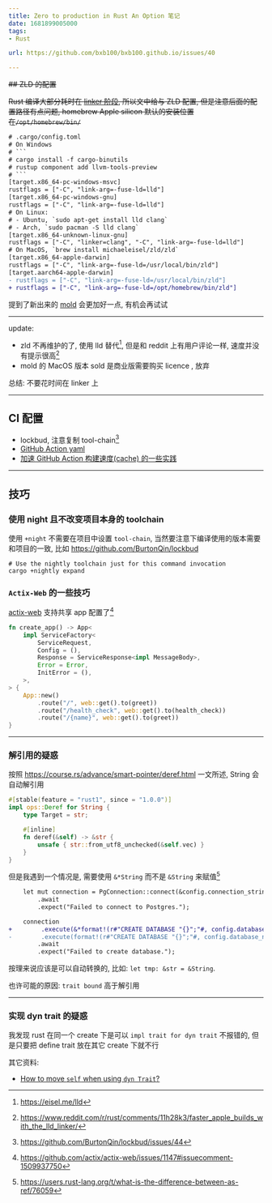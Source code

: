 ```yaml
---
title: Zero to production in Rust An Option 笔记
date: 1681899005000
tags:
- Rust

url: https://github.com/bxb100/bxb100.github.io/issues/40

---
```

~~## ZLD 的配置~~

~~Rust 编译大部分耗时在 [linker 阶段](https://en.wikipedia.org/wiki/Linker_(computing)), 所以文中给与 ZLD 配置, 但是注意后面的配置路径有点问题, homebrew Apple silicon 默认的安装位置在`/opt/homebrew/bin/`~~

```diff
# .cargo/config.toml
# On Windows
# ```
# cargo install -f cargo-binutils
# rustup component add llvm-tools-preview
# ```
[target.x86_64-pc-windows-msvc]
rustflags = ["-C", "link-arg=-fuse-ld=lld"]
[target.x86_64-pc-windows-gnu]
rustflags = ["-C", "link-arg=-fuse-ld=lld"]
# On Linux:
# - Ubuntu, `sudo apt-get install lld clang`
# - Arch, `sudo pacman -S lld clang`
[target.x86_64-unknown-linux-gnu]
rustflags = ["-C", "linker=clang", "-C", "link-arg=-fuse-ld=lld"]
# On MacOS, `brew install michaeleisel/zld/zld`
[target.x86_64-apple-darwin]
rustflags = ["-C", "link-arg=-fuse-ld=/usr/local/bin/zld"]
[target.aarch64-apple-darwin]
- rustflags = ["-C", "link-arg=-fuse-ld=/usr/local/bin/zld"]
+ rustflags = ["-C", "link-arg=-fuse-ld=/opt/homebrew/bin/zld"]
```
提到了新出来的 [mold](https://github.com/rui314/mold) 会更加好一点, 有机会再试试

---

update:
* zld 不再维护的了, 使用 lld 替代[^1], 但是和 reddit 上有用户评论一样, 速度并没有提示很高[^2]
* mold 的 MacOS 版本 sold 是商业版需要购买 licence , 放弃

总结: 不要花时间在 linker 上






---

<a id='issuecomment-1515125528'></a>
## CI 配置

* lockbud, 注意复制 tool-chain[^3]
* [GitHub Action yaml](https://gist.github.com/LukeMathWalker/5ae1107432ce283310c3e601fac915f3)
* [加速 GitHub Action 构建速度(cache) 的一些实践](https://github.com/bxb100/zero-to-production/issues/1#issue-1702972458)



---

<a id='issuecomment-1516102092'></a>
## 技巧

### 使用 night 且不改变项目本身的 toolchain

使用 `+night` 不需要在项目中设置 `tool-chain`, 当然要注意下编译使用的版本需要和项目的一致, 比如 https://github.com/BurtonQin/lockbud
```shell
# Use the nightly toolchain just for this command invocation
cargo +nightly expand
```

### `Actix-Web` 的一些技巧

[actix-web](https://github.com/actix/actix-web) 支持共享 app 配置了[^4]
```rust
fn create_app() -> App<
    impl ServiceFactory<
        ServiceRequest,
        Config = (),
        Response = ServiceResponse<impl MessageBody>,
        Error = Error,
        InitError = (),
    >,
> {
    App::new()
        .route("/", web::get().to(greet))
        .route("/health_check", web::get().to(health_check))
        .route("/{name}", web::get().to(greet))
}
```




---

<a id='issuecomment-1543455738'></a>
### 解引用的疑惑

按照 https://course.rs/advance/smart-pointer/deref.html 一文所述, String 会自动解引用

```rust
#[stable(feature = "rust1", since = "1.0.0")]
impl ops::Deref for String {
    type Target = str;

    #[inline]
    fn deref(&self) -> &str {
        unsafe { str::from_utf8_unchecked(&self.vec) }
    }
}
```

但是我遇到一个情况是, 需要使用 `&*String` 而不是 `&String` 来赋值[^5]

```diff
    let mut connection = PgConnection::connect(&config.connection_string_without_db())
        .await
        .expect("Failed to connect to Postgres.");

    connection
+        .execute(&*format!(r#"CREATE DATABASE "{}";"#, config.database_name))
-        .execute(format!(r#"CREATE DATABASE "{}";"#, config.database_name).as_str())
        .await
        .expect("Failed to create database.");
```

按理来说应该是可以自动转换的, 比如: `let tmp: &str = &String`.

也许可能的原因: `trait bound` 高于解引用





---

<a id='issuecomment-1552740148'></a>
### 实现 dyn trait 的疑惑

我发现 rust 在同一个 create 下是可以 `impl trait for dyn trait` 不报错的, 但是只要把 define trait 放在其它 create 下就不行

其它资料: 
- [How to move `self` when using `dyn Trait`?](https://users.rust-lang.org/t/how-to-move-self-when-using-dyn-trait/50123)

[^1]: https://eisel.me/lld
[^2]: https://www.reddit.com/r/rust/comments/11h28k3/faster_apple_builds_with_the_lld_linker/
[^3]: https://github.com/BurtonQin/lockbud/issues/44
[^4]: https://github.com/actix/actix-web/issues/1147#issuecomment-1509937750
[^5]: https://users.rust-lang.org/t/what-is-the-difference-between-as-ref/76059